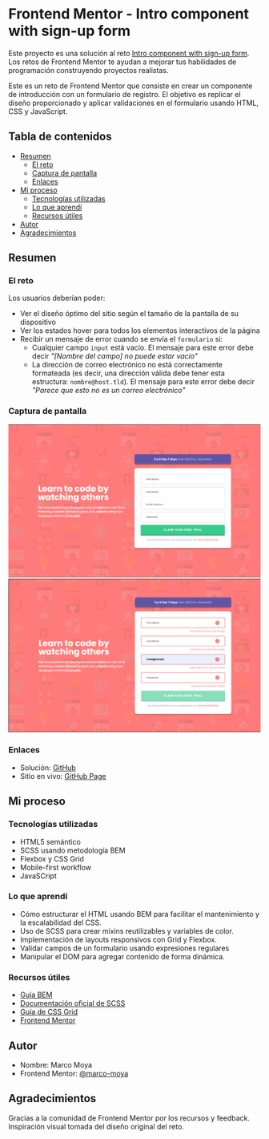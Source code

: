 # Frontend Mentor - Intro component with sign-up form

Este proyecto es una solución al reto [Intro component with sign-up form](https://www.frontendmentor.io/challenges/intro-component-with-signup-form-5cf91bd49edda32581d28fd1). Los retos de Frontend Mentor te ayudan a mejorar tus habilidades de programación construyendo proyectos realistas.

Este es un reto de Frontend Mentor que consiste en crear un componente de introducción con un formulario de registro. El objetivo es replicar el diseño proporcionado y aplicar validaciones en el formulario usando HTML, CSS y JavaScript.

## Tabla de contenidos
- [Resumen](#resumen)
  - [El reto](#el-reto)
  - [Captura de pantalla](#captura-de-pantalla)
  - [Enlaces](#enlaces)
- [Mi proceso](#mi-proceso)
  - [Tecnologías utilizadas](#tecnologías-utilizadas)
  - [Lo que aprendí](#lo-que-aprendí)
  - [Recursos útiles](#recursos-útiles)
- [Autor](#autor)
- [Agradecimientos](#agradecimientos)

## Resumen

### El reto

Los usuarios deberían poder:

- Ver el diseño óptimo del sitio según el tamaño de la pantalla de su dispositivo
- Ver los estados hover para todos los elementos interactivos de la página
- Recibir un mensaje de error cuando se envía el `formulario` si:
  - Cualquier campo `input` está vacío. El mensaje para este error debe decir *"[Nombre del campo] no puede estar vacío"*
  - La dirección de correo electrónico no está correctamente formateada (es decir, una dirección válida debe tener esta estructura: `nombre@host.tld`). El mensaje para este error debe decir *"Parece que esto no es un correo electrónico"*

### Captura de pantalla

![Vista del proyecto](./design/solution-desktop.png)
![Vista del proyecto](./design/solution-desktop-active.png)

### Enlaces

- Solución: [GitHub](https://github.com/marco-moya/Intro-component-with-sign-up-form)
- Sitio en vivo: [GitHub Page](https://marco-moya.github.io/Intro-component-with-sign-up-form)

## Mi proceso

### Tecnologías utilizadas
- HTML5 semántico
- SCSS usando metodología BEM
- Flexbox y CSS Grid
- Mobile-first workflow
- JavaSCript

### Lo que aprendí
- Cómo estructurar el HTML usando BEM para facilitar el mantenimiento y la escalabilidad del CSS.
- Uso de SCSS para crear mixins reutilizables y variables de color.
- Implementación de layouts responsivos con Grid y Flexbox.
- Validar campos de un formulario usando expresiones regulares
- Manipular el DOM para agregar contenido de forma dinámica.

### Recursos útiles
- [Guía BEM](http://getbem.com/introduction/)
- [Documentación oficial de SCSS](https://sass-lang.com/guide)
- [Guía de CSS Grid](https://css-tricks.com/snippets/css/complete-guide-grid/)
- [Frontend Mentor](https://www.frontendmentor.io/resources)

## Autor
- Nombre: Marco Moya
- Frontend Mentor: [@marco-moya](https://www.frontendmentor.io/profile/marco-moya)

## Agradecimientos
Gracias a la comunidad de Frontend Mentor por los recursos y feedback. Inspiración visual tomada del diseño original del reto.